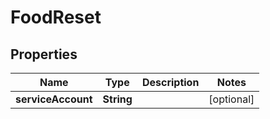 
# FoodReset

## Properties
Name | Type | Description | Notes
------------ | ------------- | ------------- | -------------
**serviceAccount** | **String** |  |  [optional]



